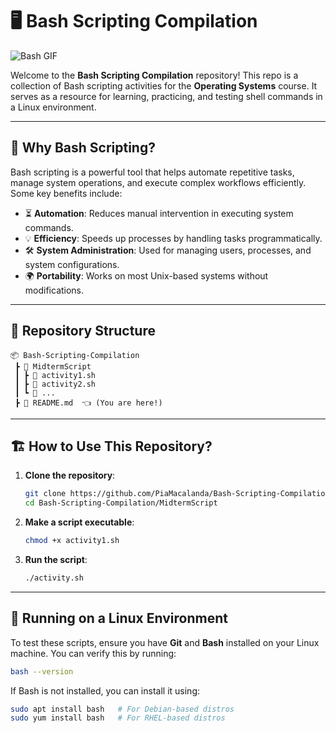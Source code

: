 # 🖥️ Bash Scripting Compilation
![Bash GIF](https://miro.medium.com/v2/resize:fit:1358/1*hyqJzpqML8_OsEir6KCahw.gif)

Welcome to the **Bash Scripting Compilation** repository! This repo is a collection of Bash scripting activities for the **Operating Systems** course. It serves as a resource for learning, practicing, and testing shell commands in a Linux environment.

---

## 🚀 Why Bash Scripting?
Bash scripting is a powerful tool that helps automate repetitive tasks, manage system operations, and execute complex workflows efficiently. Some key benefits include:

- ⏳ **Automation**: Reduces manual intervention in executing system commands.
- 💡 **Efficiency**: Speeds up processes by handling tasks programmatically.
- 🛠️ **System Administration**: Used for managing users, processes, and system configurations.
- 🌍 **Portability**: Works on most Unix-based systems without modifications.

---

## 📂 Repository Structure
```plaintext
📦 Bash-Scripting-Compilation
 ┣ 📂 MidtermScript
 ┃ ┣ 📜 activity1.sh
 ┃ ┣ 📜 activity2.sh
 ┃ ┗ 📜 ...
 ┣ 📜 README.md  👈 (You are here!)
```

---

## 🏗️ How to Use This Repository?

1. **Clone the repository**:
   ```bash
   git clone https://github.com/PiaMacalanda/Bash-Scripting-Compilation.git
   cd Bash-Scripting-Compilation/MidtermScript
   ```
2. **Make a script executable**:
   ```bash
   chmod +x activity1.sh
   ```
3. **Run the script**:
   ```bash
   ./activity.sh
   ```

---

## 🐧 Running on a Linux Environment
To test these scripts, ensure you have **Git** and **Bash** installed on your Linux machine. You can verify this by running:
```bash
bash --version
```
If Bash is not installed, you can install it using:
```bash
sudo apt install bash   # For Debian-based distros
sudo yum install bash   # For RHEL-based distros
```
